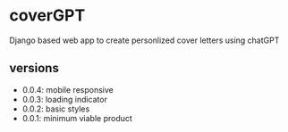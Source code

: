 # coverGPT
Django based web app to create personlized cover letters using chatGPT

## versions
* 0.0.4: mobile responsive
* 0.0.3: loading indicator
* 0.0.2: basic styles
* 0.0.1: minimum viable product
